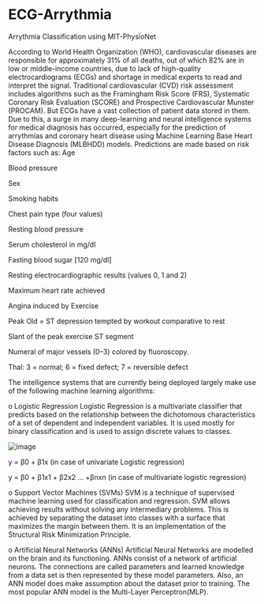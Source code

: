 # ECG-Arrythmia
Arrythmia Classification using MIT-PhysioNet

According to World Health Organization (WHO), cardiovascular diseases are responsible for approximately 31% of all deaths, out of which 82% are in low or middle-income countries, due to lack of high-quality electrocardiograms (ECGs) and shortage in medical experts to read and interpret the signal. Traditional cardiovascular (CVD) risk assessment includes algorithms such as the Framingham Risk Score (FRS), Systematic Coronary Risk Evaluation (SCORE) and Prospective Cardiovascular Munster (PROCAM). But ECGs have a vast collection of patient data stored in them. Due to this, a surge in many deep-learning and neural intelligence systems for medical diagnosis has occurred, especially for the prediction of arrythmias and coronary heart disease using Machine Learning Base Heart Disease Diagnosis (MLBHDD) models. Predictions are made based on risk factors such as:
	Age
  
  Blood pressure
  
  Sex
  
  Smoking habits
  
  Chest pain type (four values)
  
  Resting blood pressure
  
  Serum cholesterol in mg/dl
  
  Fasting blood sugar [120 mg/dl]
  
  Resting electrocardiographic results (values 0, 1 and 2)
  
  Maximum heart rate achieved
  
  Angina induced by Exercise
  
  Peak Old = ST depression tempted by workout comparative to rest
  
  Slant of the peak exercise ST segment
  
  Numeral of major vessels (0–3) colored by fluoroscopy.
  
  Thal: 3 = normal; 6 = fixed defect; 7 = reversible defect
  
The intelligence systems that are currently being deployed largely make use of the following machine learning algorithms:

o	Logistic Regression
Logistic Regression is a multivariate classifier that predicts based on the relationship between the dichotomous characteristics of a set of dependent and independent variables. It is used mostly for binary classification and is used to assign discrete values to classes. 
 
 ![image](https://user-images.githubusercontent.com/67265786/191623160-f44ae011-b40d-471e-b547-4d414027c5df.png)


y = β0 + β1x (in case of univariate Logistic regression)

y = β0 + β1x1 + β2x2 … +βnxn (in case of multivariate logistic regression)


o	Support Vector Machines (SVMs)
SVM is a technique of supervised machine learning used for classification and regression. SVM allows achieving results without solving any intermediary problems. This is achieved by separating the dataset into classes with a surface that maximizes the margin between them. It is an implementation of the Structural Risk Minimization Principle.

o	Artificial Neural Networks (ANNs)
Artificial Neural Networks are modelled on the brain and its functioning. ANNs consist of a network of artificial neurons. The connections are called parameters and learned knowledge from a data set is then represented by these model parameters. Also, an ANN model does make assumption about the dataset prior to training. The most popular ANN model is the Multi-Layer Perceptron(MLP).
